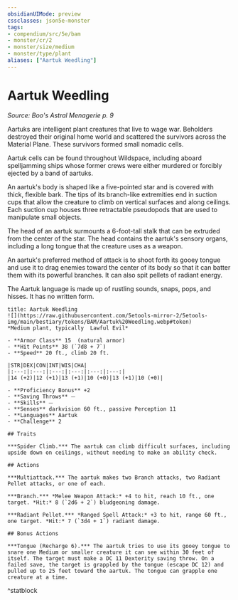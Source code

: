 ```yaml
---
obsidianUIMode: preview
cssclasses: json5e-monster
tags:
- compendium/src/5e/bam
- monster/cr/2
- monster/size/medium
- monster/type/plant
aliases: ["Aartuk Weedling"]
---
```

# Aartuk Weedling
*Source: Boo's Astral Menagerie p. 9*  

Aartuks are intelligent plant creatures that live to wage war. Beholders destroyed their original home world and scattered the survivors across the Material Plane. These survivors formed small nomadic cells.

Aartuk cells can be found throughout Wildspace, including aboard spelljamming ships whose former crews were either murdered or forcibly ejected by a band of aartuks.

An aartuk's body is shaped like a five-pointed star and is covered with thick, flexible bark. The tips of its branch-like extremities end in suction cups that allow the creature to climb on vertical surfaces and along ceilings. Each suction cup houses three retractable pseudopods that are used to manipulate small objects.

The head of an aartuk surmounts a 6-foot-tall stalk that can be extruded from the center of the star. The head contains the aartuk's sensory organs, including a long tongue that the creature uses as a weapon.

An aartuk's preferred method of attack is to shoot forth its gooey tongue and use it to drag enemies toward the center of its body so that it can batter them with its powerful branches. It can also spit pellets of radiant energy.

The Aartuk language is made up of rustling sounds, snaps, pops, and hisses. It has no written form.

```ad-statblock
title: Aartuk Weedling
![](https://raw.githubusercontent.com/5etools-mirror-2/5etools-img/main/bestiary/tokens/BAM/Aartuk%20Weedling.webp#token)
*Medium plant, typically  Lawful Evil*

- **Armor Class** 15  (natural armor)
- **Hit Points** 38 (`7d8 + 7`)
- **Speed** 20 ft., climb 20 ft.

|STR|DEX|CON|INT|WIS|CHA|
|:---:|:---:|:---:|:---:|:---:|:---:|
|14 (+2)|12 (+1)|13 (+1)|10 (+0)|13 (+1)|10 (+0)|

- **Proficiency Bonus** +2
- **Saving Throws** ⏤
- **Skills** ⏤
- **Senses** darkvision 60 ft., passive Perception 11
- **Languages** Aartuk
- **Challenge** 2

## Traits

***Spider Climb.*** The aartuk can climb difficult surfaces, including upside down on ceilings, without needing to make an ability check.

## Actions

***Multiattack.*** The aartuk makes two Branch attacks, two Radiant Pellet attacks, or one of each.

***Branch.*** *Melee Weapon Attack:* +4 to hit, reach 10 ft., one target. *Hit:* 8 (`2d6 + 2`) bludgeoning damage.

***Radiant Pellet.*** *Ranged Spell Attack:* +3 to hit, range 60 ft., one target. *Hit:* 7 (`3d4 + 1`) radiant damage.

## Bonus Actions

***Tongue (Recharge 6).*** The aartuk tries to use its gooey tongue to snare one Medium or smaller creature it can see within 30 feet of itself. The target must make a DC 11 Dexterity saving throw. On a failed save, the target is grappled by the tongue (escape DC 12) and pulled up to 25 feet toward the aartuk. The tongue can grapple one creature at a time.
```
^statblock